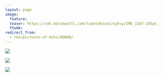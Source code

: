 ```yaml
---
layout: page
image:
  feature:
  teaser: https://cdn.minimuutti.com/luontokuvat/syksy/IMG_1167-245px.jpg
  thumb:
redirect_from:
  - /en/pictures-of-miki/00008/
---
```


![](https://cdn.minimuutti.com/luontokuvat/syksy/IMG_1170-800px.jpg)

![](https://cdn.minimuutti.com/luontokuvat/syksy/IMG_1176-800px.jpg)

![](https://cdn.minimuutti.com/luontokuvat/syksy/IMG_1167-800px.jpg)
